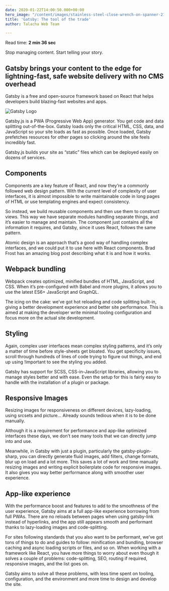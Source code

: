 ```yaml
---
date: 2020-01-22T14:00:50.000+00:00
hero_image: "/content/images/stainless-steel-close-wrench-on-spanner-210881 (1).jpg"
title: 'Gatsby: The tool of the trade'
author: Talacha Web Team

---
```

Read time: **2 min 36 sec**

Stop managing content. Start telling your story. 

## Gatsby brings your content to the edge for lightning-fast, safe website delivery with no CMS overhead

Gatsby is a free and open-source framework based on React that helps developers build blazing-fast websites and apps.

![Gatsby Logo](https://app.forestry.io/sites/uvo8hwgcfd5hjw/body-media//content/images/Gatsby_Logo.png "Gatsby")

Gatsby.js is a PWA (Progressive Web App) generator. You get code and data splitting out-of-the-box. Gatsby loads only the critical HTML, CSS, data, and JavaScript so your site loads as fast as possible. Once loaded, Gatsby prefetches resources for other pages so clicking around the site feels incredibly fast.

Gatsby.js builds your site as “static” files which can be deployed easily on dozens of services.

## Components

Components are a key feature of React, and now they’re a commonly followed web design pattern. With the current level of complexity of user interfaces, it is almost impossible to write maintainable code in long pages of HTML or use templating engines and expect consistency.

So instead, we build reusable components and then use them to construct views. This way we have separate modules handling separate things, and it’s easier to manage and maintain. The component just contains all the information it requires, and Gatsby, since it uses React, follows the same pattern.

Atomic design is an approach that’s a good way of handling complex interfaces, and we could put it to use here with React components. Brad Frost has an amazing blog post describing what it is and how it works.

## Webpack bundling

Webpack creates optimized, minified bundles of HTML, JavaScript, and CSS. When it’s pre-configured with Babel and more plugins, it allows you to use the latest ES6+ JavaScript and GraphQL.

The icing on the cake: we’ve got hot reloading and code splitting built-in, giving a better development experience and better site performance. This is aimed at making the developer write minimal tooling configuration and focus more on the actual site development.

## Styling

Again, complex user interfaces mean complex styling patterns, and it’s only a matter of time before style-sheets get bloated. You get specificity issues, scroll through hundreds of lines of code trying to figure out things, and end up using !important to see the styling you added.

Gatsby has support for SCSS, CSS-in-JavaScript libraries, allowing you to manage styles better and with ease. Even the setup for this is fairly easy to handle with the installation of a plugin or package.

## Responsive Images

Resizing images for responsiveness on different devices, lazy-loading, using srcsets and picture… Already sounds tedious when it is to be done manually.

Although it is a requirement for performance and app-like optimized interfaces these days, we don’t see many tools that we can directly jump into and use.

Meanwhile, in Gatsby with just a plugin, particularly the gatsby-plugin-sharp, you can directly generate fluid images, add filters, change formats, blur up on load and a lot more. This saves a lot of work and time manually resizing images and writing explicit boilerplate code for responsive images. It also gives you way better performance along with smoother user experience.

## App-like experience

With the performance boost and features to add to the smoothness of the user experience, Gatsby aims at a full app-like experience borrowing from full PWAs. There are no reloads between pages when using gatsby-link instead of hyperlinks, and the app still appears smooth and performant thanks to lazy-loading images and code-splitting.

For sites following standards that you also want to be performant, we’ve got tons of things to do and guides to follow: minification and bundling, browser caching and async loading scripts or files, and so on. When working with a framework like React, you have more things to worry about even though it solves a couple of problems: code-splitting, SEO, routing if required, responsive images, and the list goes on.

Gatsby aims to solve all these problems, with less time spent on tooling, configuration, and the environment and more time to design and develop the site.